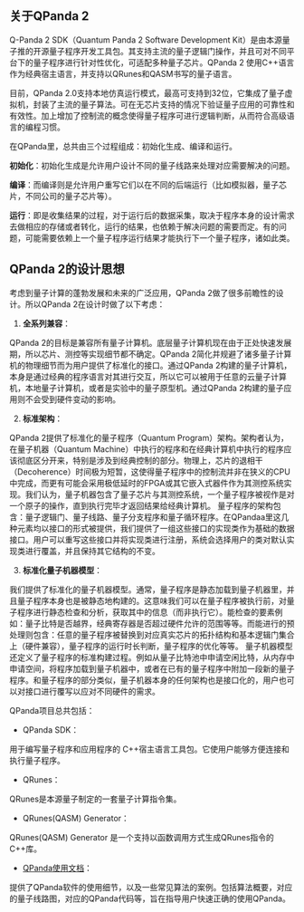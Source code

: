 
## 关于QPanda 2

Q-Panda 2 SDK（Quantum Panda 2 Software Development Kit）是由本源量子推的开源量子程序开发工具包。其支持主流的量子逻辑门操作，并且可对不同平台下的量子程序进行针对性优化，可适配多种量子芯片。QPanda 2 使用C++语言作为经典宿主语言，并支持以QRunes和QASM书写的量子语言。

目前，QPanda 2.0支持本地仿真运行模式，最高可支持到32位，它集成了量子虚拟机，封装了主流的量子算法。可在无芯片支持的情况下验证量子应用的可靠性和有效性。加上增加了控制流的概念使得量子程序可进行逻辑判断，从而符合高级语言的编程习惯。


在QPanda里，总共由三个过程组成：初始化生成、编译和运行。

**初始化**：初始化生成是允许用户设计不同的量子线路来处理对应需要解决的问题。

**编译**：而编译则是允许用户重写它们以在不同的后端运行（比如模拟器，量子芯片，不同公司的量子芯片等）。

**运行**：即是收集结果的过程，对于运行后的数据采集，取决于程序本身的设计需求去做相应的存储或者转化，运行的结果，也依赖于解决问题的需要而定。有的问题，可能需要依赖上一个量子程序运行结果才能执行下一个量子程序，诸如此类。

## QPanda 2的设计思想

考虑到量子计算的蓬勃发展和未来的广泛应用，QPanda 2做了很多前瞻性的设计。所以QPanda 2在设计时做了以下考虑：

1. **全系列兼容**：

  QPanda 2的目标是兼容所有量子计算机。底层量子计算机现在由于正处快速发展期，所以芯片、测控等实现细节都不确定。QPanda 2简化并规避了诸多量子计算机的物理细节而为用户提供了标准化的接口。通过QPanda 2构建的量子计算机，本身是通过经典的程序语言对其进行交互，所以它可以被用于任意的云量子计算机，本地量子计算机，或者是实验中的量子原型机。通过QPanda 2构建的量子应用则不会受到硬件变动的影响。


2. **标准架构**：

  QPanda 2提供了标准化的量子程序（Quantum Program）架构。架构者认为，在量子机器（Quantum Machine）中执行的程序和在经典计算机中执行的程序应该彻底区分开来，特别是涉及到经典控制的部分。物理上，芯片的退相干（Decoherence）时间极为短暂，这使得量子程序中的控制流并非在狭义的CPU中完成，而更有可能会采用极低延时的FPGA或其它嵌入式器件作为其测控系统实现。我们认为，量子机器包含了量子芯片与其测控系统，一个量子程序被视作是对一个原子的操作，直到执行完毕才返回结果给经典计算机。
量子程序的架构包含：量子逻辑门、量子线路、量子分支程序和量子循环程序。在QPandaa里这几种元素均以接口的形式被提供，我们提供了一组这些接口的实现类作为基础的数据接口。用户可以重写这些接口并将实现类进行注册，系统会选择用户的类对默认实现类进行覆盖，并且保持其它结构的不变。

3. **标准化量子机器模型**：

我们提供了标准化的量子机器模型。通常，量子程序是静态加载到量子机器里，并且量子程序本身也是被静态地构建的。这意味我们可以在量子程序被执行前，对量子程序进行静态检查和分析，获取其中的信息（而非执行它）。能检查的要素例如：量子比特是否越界，经典寄存器是否超过硬件允许的范围等等。而能进行的预处理则包含：任意的量子程序被替换到对应真实芯片的拓扑结构和基本逻辑门集合上（硬件兼容），量子程序的运行时长判断，量子程序的优化等等。
量子机器模型还定义了量子程序的标准构建过程。例如从量子比特池中申请空闲比特，从内存中申请空间，将程序加载到量子机器中，或者在已有的量子程序中附加一段新的量子程序。和量子程序的部分类似，量子机器本身的任何架构也是接口化的，用户也可以对接口进行覆写以应对不同硬件的需求。

QPanda项目总共包括：

- QPanda SDK：

用于编写量子程序和应用程序的 C++宿主语言工具包。它使用户能够方便连接和执行量子程序。

- QRunes：

QRunes是本源量子制定的一套量子计算指令集。

- QRunes(QASM) Generator：

QRunes(QASM) Generator 是一个支持以函数调用方式生成QRunes指令的C++库。

- [QPanda使用文档](./Documentation/README.md)：

提供了QPanda软件的使用细节，以及一些常见算法的案例。包括算法概要，对应的量子线路图，对应的QPanda代码等，旨在指导用户快速正确的使用QPanda。
